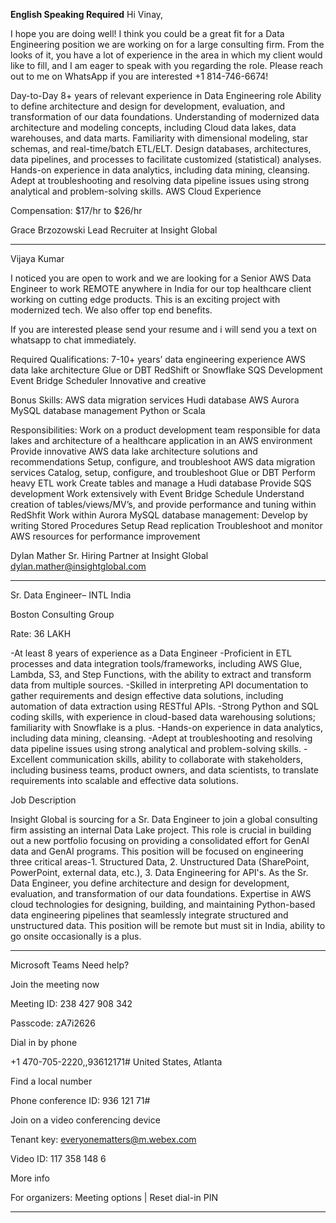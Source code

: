 **English Speaking Required**
Hi Vinay,

I hope you are doing well! I think you could be a great fit for a Data Engineering position we are working on for a large consulting firm. From the looks of it, you have a lot of experience in the area in which my client would like to fill, and I am eager to speak with you regarding the role. Please reach out to me on WhatsApp if you are interested +1 814-746-6674!

Day-to-Day 
8+ years of relevant experience in Data Engineering role
Ability to define architecture and design for development, evaluation, and transformation of our data foundations.
Understanding of modernized data architecture and modeling concepts, including Cloud data lakes, data warehouses, and data marts. Familiarity with dimensional modeling, star schemas, and real-time/batch ETL/ELT.
Design databases, architectures, data pipelines, and processes to facilitate customized (statistical) analyses.
Hands-on experience in data analytics, including data mining, cleansing.
Adept at troubleshooting and resolving data pipeline issues using strong analytical and problem-solving skills.
AWS Cloud Experience

Compensation:
$17/hr to $26/hr

Grace Brzozowski
Lead Recruiter at Insight Global

**********************************************************************************************************************************************

Vijaya  Kumar

I noticed you are open to work and we are looking for a Senior AWS Data Engineer to work REMOTE anywhere in India for our top healthcare client working on cutting edge products. This is an exciting project with modernized tech. We also offer top end benefits. 

If you are interested please send your resume and i will send you a text on whatsapp to chat immediately. 

Required Qualifications:
7-10+ years’ data engineering experience
AWS data lake architecture 
Glue or DBT
RedShift or Snowflake 
SQS Development
Event Bridge Scheduler 
Innovative and creative 

Bonus Skills:
AWS data migration services 
Hudi database
AWS Aurora MySQL database management
Python or Scala

Responsibilities: 
Work on a product development team responsible for data lakes and architecture of a healthcare application in an AWS environment
Provide innovative AWS data lake architecture solutions and recommendations 
Setup, configure, and troubleshoot AWS data migration services
Catalog, setup, configure, and troubleshoot Glue or DBT
Perform heavy ETL work
Create tables and manage a Hudi database
Provide SQS development
Work extensively with Event Bridge Schedule
Understand creation of tables/views/MV’s, and provide performance and tuning within RedShfit 
Work within Aurora MySQL database management:
Develop by writing Stored Procedures 
Setup Read replication 
Troubleshoot and monitor AWS resources for performance improvement

Dylan Mather
Sr. Hiring Partner at Insight Global
dylan.mather@insightglobal.com

*************************************************************************************************************************************************

Sr. Data Engineer– INTL India

Boston Consulting Group

Rate: 36 LAKH


-At least 8 years of experience as a Data Engineer -Proficient in ETL processes and data integration tools/frameworks, including AWS Glue, Lambda, S3, and Step Functions, with the ability to extract and transform data from multiple sources. -Skilled in interpreting API documentation to gather requirements and design effective data solutions, including automation of data extraction using RESTful APIs. -Strong Python and SQL coding skills, with experience in cloud-based data warehousing solutions; familiarity with Snowflake is a plus. -Hands-on experience in data analytics, including data mining, cleansing. -Adept at troubleshooting and resolving data pipeline issues using strong analytical and problem-solving skills. -Excellent communication skills, ability to collaborate with stakeholders, including business teams, product owners, and data scientists, to translate requirements into scalable and effective data solutions.

Job Description

Insight Global is sourcing for a Sr. Data Engineer to join a global consulting firm assisting an internal Data Lake project. This role is crucial in building out a new portfolio focusing on providing a consolidated effort for GenAI data and GenAI programs. This position will be focused on engineering three critical areas-1. Structured Data, 2. Unstructured Data (SharePoint, PowerPoint, external data, etc.), 3. Data Engineering for API's. As the Sr. Data Engineer, you define architecture and design for development, evaluation, and transformation of our data foundations. Expertise in AWS cloud technologies for designing, building, and maintaining Python-based data engineering pipelines that seamlessly integrate structured and unstructured data. This position will be remote but must sit in India, ability to go onsite occasionally is a plus.

 ________________________________________________________________________________

Microsoft Teams Need help?

Join the meeting now

Meeting ID: 238 427 908 342

Passcode: zA7i2626

Dial in by phone

+1 470-705-2220,,93612171# United States, Atlanta

Find a local number

Phone conference ID: 936 121 71#

Join on a video conferencing device

Tenant key: everyonematters@m.webex.com

Video ID: 117 358 148 6

More info

For organizers: Meeting options | Reset dial-in PIN

________________________________________________________________________________
